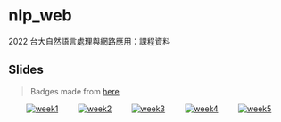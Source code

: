 # nlp_web
2022 台大自然語言處理與網路應用：課程資料

## Slides

> Badges made from [here](https://shields.io/#your-badge)

<div align="center">
    <a target="_blank" rel="noopener noreferrer" href="https://htmlpreview.github.io/?https://github.com/lopentu/nlp_web/blob/main/slides/week1.html"><img alt="week1" src="https://img.shields.io/badge/slides-week1-ff0000" /></a> &emsp;&emsp;
    <a target="_blank" rel="noopener noreferrer" href="https://htmlpreview.github.io/?https://github.com/lopentu/nlp_web/blob/main/slides/week2.html"><img alt="week2" src="https://img.shields.io/badge/slides-week2-ff8800" /></a> &emsp;&emsp;
    <a target="_blank" rel="noopener noreferrer" href="https://htmlpreview.github.io/?https://github.com/lopentu/nlp_web/blob/main/slides/week3.html"><img alt="week3" src="https://img.shields.io/badge/slides-week3-ffff00" /></a> &emsp;&emsp;
    <a target="_blank" rel="noopener noreferrer" href="https://htmlpreview.github.io/?https://github.com/lopentu/nlp_web/blob/main/slides/week4.html"><img alt="week4" src="https://img.shields.io/badge/slides-week4-88ff00" /></a> &emsp;&emsp;
    <a target="_blank" rel="noopener noreferrer" href="https://htmlpreview.github.io/?https://github.com/lopentu/nlp_web/blob/main/slides/week5.html"><img alt="week5" src="https://img.shields.io/badge/slides-week5-00ff00" /></a>
</div>
